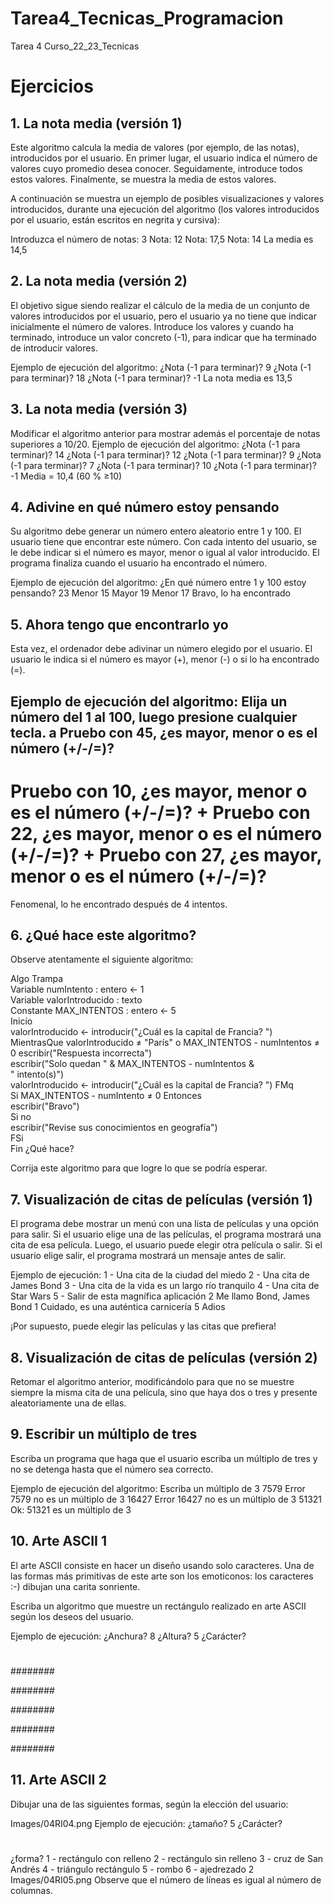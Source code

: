 # Tarea4_Tecnicas_Programacion
Tarea 4 Curso_22_23_Tecnicas


# Ejercicios
## 1. La nota media (versión 1)
Este algoritmo calcula la media de valores (por ejemplo, de las notas), introducidos por el usuario. En primer lugar, el usuario indica el número de valores cuyo promedio desea conocer. Seguidamente, introduce todos estos valores. Finalmente, se muestra la media de estos valores.

A continuación se muestra un ejemplo de posibles visualizaciones y valores introducidos, durante una ejecución del algoritmo (los valores introducidos por el usuario, están escritos en negrita y cursiva):

Introduzca el número de notas:
3
Nota:
12
Nota:
17,5
Nota:
14
La media es 14,5

## 2. La nota media (versión 2)
El objetivo sigue siendo realizar el cálculo de la media de un conjunto de valores introducidos por el usuario, pero el usuario ya no tiene que indicar inicialmente el número de valores. Introduce los valores y cuando ha terminado, introduce un valor concreto (-1), para indicar que ha terminado de introducir valores.

Ejemplo de ejecución del algoritmo:
¿Nota (-1 para terminar)?
9
¿Nota (-1 para terminar)?
18
¿Nota (-1 para terminar)?
-1
La nota media es 13,5

## 3. La nota media (versión 3)
Modificar el algoritmo anterior para mostrar además el porcentaje de notas superiores a 10/20.
Ejemplo de ejecución del algoritmo:
¿Nota (-1 para terminar)?
14
¿Nota (-1 para terminar)?
12
¿Nota (-1 para terminar)?
9
¿Nota (-1 para terminar)?
7
¿Nota (-1 para terminar)?
10
¿Nota (-1 para terminar)?
-1
Media = 10,4 (60 % ≥10)

## 4. Adivine en qué número estoy pensando
Su algoritmo debe generar un número entero aleatorio entre 1 y 100. El usuario tiene que encontrar este número. Con cada intento del usuario, se le debe indicar si el número es mayor, menor o igual al valor introducido. El programa finaliza cuando el usuario ha encontrado el número.

Ejemplo de ejecución del algoritmo:
¿En qué número entre 1 y 100 estoy pensando?
23
Menor
15
Mayor
19
Menor
17
Bravo, lo ha encontrado

## 5. Ahora tengo que encontrarlo yo
Esta vez, el ordenador debe adivinar un número elegido por el usuario. El usuario le indica si el número es mayor (+), menor (-) o si lo ha encontrado (=).

Ejemplo de ejecución del algoritmo:
Elija un número del 1 al 100, luego presione cualquier tecla.
a
Pruebo con 45, ¿es mayor, menor o es el número (+/-/=)?
-
Pruebo con 10, ¿es mayor, menor o es el número (+/-/=)?
+
Pruebo con 22, ¿es mayor, menor o es el número (+/-/=)?
+
Pruebo con 27, ¿es mayor, menor o es el número (+/-/=)?
=
Fenomenal, lo he encontrado después de 4 intentos.

## 6. ¿Qué hace este algoritmo?
Observe atentamente el siguiente algoritmo:

Algo Trampa  
Variable numIntento : entero <- 1  
Variable valorIntroducido : texto  
Constante MAX_INTENTOS : entero <- 5  
Inicio  
   valorIntroducido <- introducir("¿Cuál es la capital de Francia? ")  
   MientrasQue valorIntroducido ≠ "París" o MAX_INTENTOS - numIntentos ≠ 0 
         escribir("Respuesta incorrecta")  
         escribir("Solo quedan " & MAX_INTENTOS - numIntentos &  
" intento(s)")  
         valorIntroducido <- introducir("¿Cuál es la capital de Francia? ") 
   FMq  
   Si MAX_INTENTOS - numIntento ≠ 0 Entonces  
         escribir("Bravo")  
   Si no  
         escribir("Revise sus conocimientos en geografía")  
   FSi  
Fin 
¿Qué hace?

Corrija este algoritmo para que logre lo que se podría esperar.

## 7. Visualización de citas de películas (versión 1)
El programa debe mostrar un menú con una lista de películas y una opción para salir.
Si el usuario elige una de las películas, el programa mostrará una cita de esa película. Luego, el usuario puede elegir otra película o salir.
Si el usuario elige salir, el programa mostrará un mensaje antes de salir.

Ejemplo de ejecución:
1 - Una cita de la ciudad del miedo
2 - Una cita de James Bond
3 - Una cita de la vida es un largo río tranquilo
4 - Una cita de Star Wars
5 - Salir de esta magnífica aplicación
2
Me llamo Bond, James Bond
1
Cuidado, es una auténtica carnicería
5
Adios

¡Por supuesto, puede elegir las películas y las citas que prefiera!

## 8. Visualización de citas de películas (versión 2)
Retomar el algoritmo anterior, modificándolo para que no se muestre siempre la misma cita de una película, sino que haya dos o tres y presente aleatoriamente una de ellas.

## 9. Escribir un múltiplo de tres
Escriba un programa que haga que el usuario escriba un múltiplo de tres y no se detenga hasta que el número sea correcto.

Ejemplo de ejecución del algoritmo:
Escriba un múltiplo de 3
7579
Error 7579 no es un múltiplo de 3
16427
Error 16427 no es un múltiplo de 3
51321
Ok: 51321 es un múltiplo de 3

## 10. Arte ASCII 1
El arte ASCII consiste en hacer un diseño usando solo caracteres. Una de las formas más primitivas de este arte son los emoticonos: los caracteres :-) dibujan una carita sonriente.

Escriba un algoritmo que muestre un rectángulo realizado en arte ASCII según los deseos del usuario.

Ejemplo de ejecución:
¿Anchura?
8
¿Altura?
5
¿Carácter?
#

########

########

########

########

########

## 11. Arte ASCII 2
Dibujar una de las siguientes formas, según la elección del usuario:

Images/04RI04.png
Ejemplo de ejecución:
¿tamaño?
5
¿Carácter?
#
¿forma?
1 - rectángulo con relleno
2 - rectángulo sin relleno
3 - cruz de San Andrés
4 - triángulo rectángulo
5 - rombo
6 - ajedrezado
2
Images/04RI05.png
Observe que el número de líneas es igual al número de columnas.
